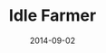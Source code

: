 ---
layout: showcase
title: "Idle Farmer"
flash: http://www.kongregate.com/games/junjo/idle-farmer
website: http://www.kongregate.com/games/junjo/idle-farmer
date: "2014-09-02"
---